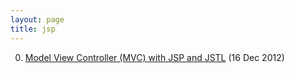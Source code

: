 ```yaml
---
layout: page
title: jsp
---
```


0. [Model View Controller (MVC) with JSP and JSTL](/bookmark/2012/12/16/jsp-mvc-tutorial.html) (16 Dec 2012) 

